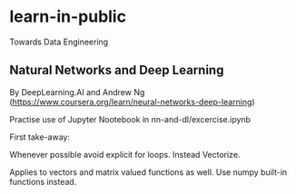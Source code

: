# learn-in-public
Towards Data Engineering

## Natural Networks and Deep Learning

By DeepLearning.AI and Andrew Ng
(https://www.coursera.org/learn/neural-networks-deep-learning)


Practise use of Jupyter Nootebook in nn-and-dl/excercise.ipynb


First take-away: 


Whenever possible avoid explicit for loops. Instead Vectorize.


Applies to vectors and matrix valued functions as well. Use numpy built-in functions instead.

